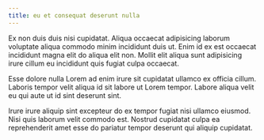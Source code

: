 ```yaml
---
title: eu et consequat deserunt nulla
---
```


Ex non duis duis nisi cupidatat. Aliqua occaecat adipisicing laborum voluptate aliqua commodo minim incididunt duis ut. Enim id ex est occaecat incididunt magna elit do aliqua elit non. Mollit elit aliqua sunt adipisicing irure cillum eu incididunt quis fugiat culpa occaecat.

Esse dolore nulla Lorem ad enim irure sit cupidatat ullamco ex officia cillum. Laboris tempor velit aliqua id sit labore ut Lorem tempor. Labore aliqua velit eu qui aute ut id sint deserunt sint.

Irure irure aliquip sint excepteur do ex tempor fugiat nisi ullamco eiusmod. Nisi quis laborum velit commodo est. Nostrud cupidatat culpa ea reprehenderit amet esse do pariatur tempor deserunt qui aliquip cupidatat.